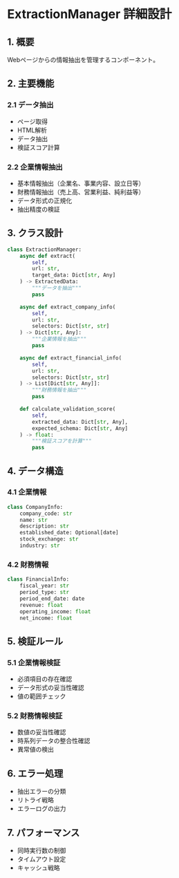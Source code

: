 # ExtractionManager 詳細設計

## 1. 概要
Webページからの情報抽出を管理するコンポーネント。

## 2. 主要機能

### 2.1 データ抽出
- ページ取得
- HTML解析
- データ抽出
- 検証スコア計算

### 2.2 企業情報抽出
- 基本情報抽出（企業名、事業内容、設立日等）
- 財務情報抽出（売上高、営業利益、純利益等）
- データ形式の正規化
- 抽出精度の検証

## 3. クラス設計

```python
class ExtractionManager:
    async def extract(
        self,
        url: str,
        target_data: Dict[str, Any]
    ) -> ExtractedData:
        """データを抽出"""
        pass

    async def extract_company_info(
        self,
        url: str,
        selectors: Dict[str, str]
    ) -> Dict[str, Any]:
        """企業情報を抽出"""
        pass

    async def extract_financial_info(
        self,
        url: str,
        selectors: Dict[str, str]
    ) -> List[Dict[str, Any]]:
        """財務情報を抽出"""
        pass

    def calculate_validation_score(
        self,
        extracted_data: Dict[str, Any],
        expected_schema: Dict[str, Any]
    ) -> float:
        """検証スコアを計算"""
        pass
```

## 4. データ構造

### 4.1 企業情報
```python
class CompanyInfo:
    company_code: str
    name: str
    description: str
    established_date: Optional[date]
    stock_exchange: str
    industry: str
```

### 4.2 財務情報
```python
class FinancialInfo:
    fiscal_year: str
    period_type: str
    period_end_date: date
    revenue: float
    operating_income: float
    net_income: float
```

## 5. 検証ルール

### 5.1 企業情報検証
- 必須項目の存在確認
- データ形式の妥当性確認
- 値の範囲チェック

### 5.2 財務情報検証
- 数値の妥当性確認
- 時系列データの整合性確認
- 異常値の検出

## 6. エラー処理
- 抽出エラーの分類
- リトライ戦略
- エラーログの出力

## 7. パフォーマンス
- 同時実行数の制御
- タイムアウト設定
- キャッシュ戦略 